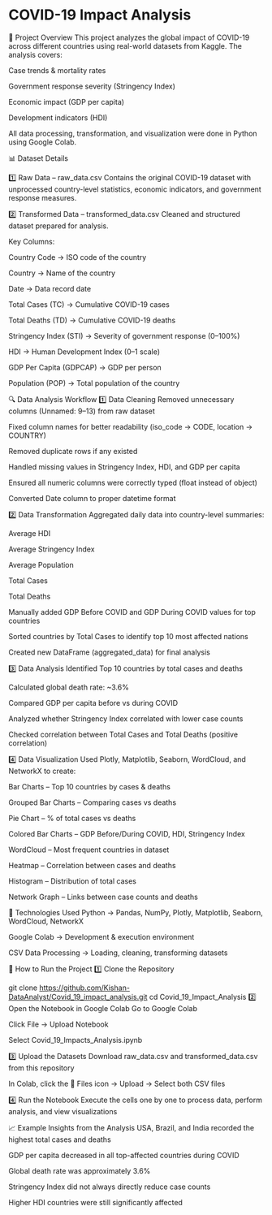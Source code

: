 # COVID-19 Impact Analysis
📌 Project Overview
This project analyzes the global impact of COVID-19 across different countries using real-world datasets from Kaggle.
The analysis covers:

Case trends & mortality rates

Government response severity (Stringency Index)

Economic impact (GDP per capita)

Development indicators (HDI)

All data processing, transformation, and visualization were done in Python using Google Colab.

📊 Dataset Details

1️⃣ Raw Data – raw_data.csv
Contains the original COVID-19 dataset with unprocessed country-level statistics, economic indicators, and government response measures.

2️⃣ Transformed Data – transformed_data.csv
Cleaned and structured dataset prepared for analysis.

Key Columns:

Country Code → ISO code of the country

Country → Name of the country

Date → Data record date

Total Cases (TC) → Cumulative COVID-19 cases

Total Deaths (TD) → Cumulative COVID-19 deaths

Stringency Index (STI) → Severity of government response (0–100%)

HDI → Human Development Index (0–1 scale)

GDP Per Capita (GDPCAP) → GDP per person

Population (POP) → Total population of the country

🔍 Data Analysis Workflow
1️⃣ Data Cleaning
Removed unnecessary columns (Unnamed: 9–13) from raw dataset

Fixed column names for better readability (iso_code → CODE, location → COUNTRY)

Removed duplicate rows if any existed

Handled missing values in Stringency Index, HDI, and GDP per capita

Ensured all numeric columns were correctly typed (float instead of object)

Converted Date column to proper datetime format

2️⃣ Data Transformation
Aggregated daily data into country-level summaries:

Average HDI

Average Stringency Index

Average Population

Total Cases

Total Deaths

Manually added GDP Before COVID and GDP During COVID values for top countries

Sorted countries by Total Cases to identify top 10 most affected nations

Created new DataFrame (aggregated_data) for final analysis

3️⃣ Data Analysis
Identified Top 10 countries by total cases and deaths

Calculated global death rate: ~3.6%

Compared GDP per capita before vs during COVID

Analyzed whether Stringency Index correlated with lower case counts

Checked correlation between Total Cases and Total Deaths (positive correlation)

4️⃣ Data Visualization
Used Plotly, Matplotlib, Seaborn, WordCloud, and NetworkX to create:

Bar Charts – Top 10 countries by cases & deaths

Grouped Bar Charts – Comparing cases vs deaths

Pie Chart – % of total cases vs deaths

Colored Bar Charts – GDP Before/During COVID, HDI, Stringency Index

WordCloud – Most frequent countries in dataset

Heatmap – Correlation between cases and deaths

Histogram – Distribution of total cases

Network Graph – Links between case counts and deaths

🔧 Technologies Used
Python → Pandas, NumPy, Plotly, Matplotlib, Seaborn, WordCloud, NetworkX

Google Colab → Development & execution environment

CSV Data Processing → Loading, cleaning, transforming datasets

🚀 How to Run the Project
1️⃣ Clone the Repository

git clone https://github.com/Kishan-DataAnalyst/Covid_19_impact_analysis.git
cd Covid_19_Impact_Analysis
2️⃣ Open the Notebook in Google Colab
Go to Google Colab

Click File → Upload Notebook

Select Covid_19_Impacts_Analysis.ipynb

3️⃣ Upload the Datasets
Download raw_data.csv and transformed_data.csv from this repository

In Colab, click the 📂 Files icon → Upload → Select both CSV files

4️⃣ Run the Notebook
Execute the cells one by one to process data, perform analysis, and view visualizations

📈 Example Insights from the Analysis
USA, Brazil, and India recorded the highest total cases and deaths

GDP per capita decreased in all top-affected countries during COVID

Global death rate was approximately 3.6%

Stringency Index did not always directly reduce case counts

Higher HDI countries were still significantly affected
